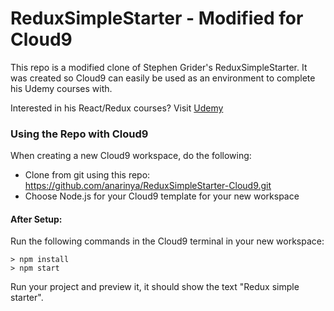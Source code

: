 # ReduxSimpleStarter - Modified for Cloud9

This repo is a modified clone of Stephen Grider's ReduxSimpleStarter. It was created so Cloud9 can easily be used as an environment to complete his Udemy courses with.

Interested in his React/Redux courses? Visit [Udemy](https://www.udemy.com/react-redux/)

### Using the Repo with Cloud9

When creating a new Cloud9 workspace, do the following:
- Clone from git using this repo: https://github.com/anarinya/ReduxSimpleStarter-Cloud9.git
- Choose Node.js for your Cloud9 template for your new workspace

#### After Setup:
Run the following commands in the Cloud9 terminal in your new workspace:

```
> npm install
> npm start
```

Run your project and preview it, it should show the text "Redux simple starter".
